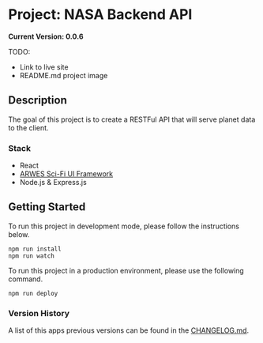 # Project: NASA Backend API

**Current Version: 0.0.6**

TODO:

- Link to live site
- README.md project image

## Description

The goal of this project is to create a RESTFul API that will serve planet data
to the client.

### Stack

- React
- [ARWES Sci-Fi UI Framework](https://github.com/arwes/arwes)
- Node.js & Express.js

## Getting Started

To run this project in development mode, please follow the instructions below.

```
npm run install
npm run watch
```

To run this project in a production environment, please use the following
command.

```
npm run deploy
```

### Version History

A list of this apps previous versions can be found in the
[CHANGELOG.md](/CHANGELOG.md).
